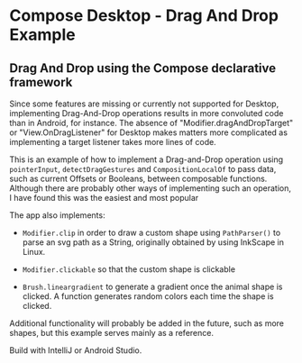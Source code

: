 # Compose Desktop - Drag And Drop Example
## Drag And Drop using the Compose declarative framework


Since some features are missing or currently not supported for Desktop, implementing Drag-And-Drop operations results in more convoluted code than in Android, for instance. The absence of "Modifier.dragAndDropTarget" or "View.OnDragListener" for Desktop makes matters more complicated as implementing a target listener takes more lines of code.


This is an example of how to implement a Drag-and-Drop operation using ```pointerInput```, ```detectDragGestures``` and ```CompositionLocalOf``` to pass data, such as current Offsets or Booleans, between composable functions. Although there are probably other ways of implementing such an operation, I have found this was the easiest and most popular


The app also implements:


- ```Modifier.clip``` in order to draw a custom shape using ```PathParser()``` to parse an svg path as a String, originally obtained by using InkScape in Linux.

- ```Modifier.clickable``` so that the custom shape is clickable

- ```Brush.lineargradient``` to generate a gradient once the animal shape is clicked. A function generates random colors each time the shape is clicked. 


Additional functionality will probably be added in the future, such as more shapes, but this example serves mainly as a reference.


Build with IntelliJ or Android Studio.
